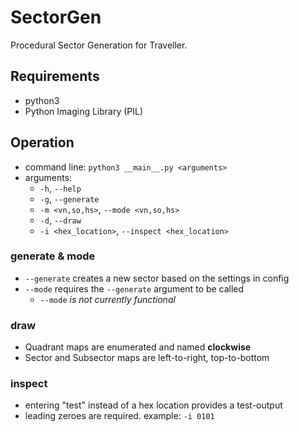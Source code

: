 # SectorGen

Procedural Sector Generation for Traveller.


## Requirements

* python3
* Python Imaging Library (PIL)


## Operation

* command line: `python3 __main__.py <arguments>`
* arguments:
  * `-h`, `--help`
  * `-g`, `--generate`
  * `-m <vn,so,hs>`, `--mode <vn,so,hs>`
  * `-d`, `--draw`
  * `-i <hex_location>`, `--inspect <hex_location>`

### generate & mode

* `--generate` creates a new sector based on the settings in config
* `--mode` requires the `--generate` argument to be called
  * `--mode` _is not currently functional_


### draw

* Quadrant maps are enumerated and named **clockwise**
* Sector and Subsector maps are left-to-right, top-to-bottom


### inspect

* entering "test" instead of a hex location provides a test-output
* leading zeroes are required. example: `-i 0101`